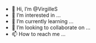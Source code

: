 - 👋 Hi, I’m @VirgilleS
- 👀 I’m interested in ...
- 🌱 I’m currently learning ...
- 💞️ I’m looking to collaborate on ...
- 📫 How to reach me ...

<!---
VirgilleS/VirgilleS is a ✨ special ✨ repository because its `README.md` (this file) appears on your GitHub profile.
You can click the Preview link to take a look at your changes.
--->
